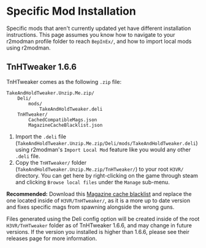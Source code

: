 # Specific Mod Installation

Specific mods that aren't currently updated yet have different installation instructions. This page assumes you know how to navigate to your r2modman profile folder to reach `BepInEx/`, and how to import local mods using r2modman.

## TnHTweaker 1.6.6

TnHTweaker comes as the following `.zip` file:

```text
TakeAndHoldTweaker.Unzip.Me.zip/
    Deli/
        mods/
            TakeAndHoldTweaker.deli
    TnHTweaker/
        CachedCompatibleMags.json
        MagazineCacheBlacklist.json
```

1. Import the `.deli` file (`TakeAndHoldTweaker.Unzip.Me.zip/Deli/mods/TakeAndHoldTweaker.deli`) using r2modman's `Import Local Mod` feature like you would any other `.deli` file.
2. Copy the `TnHTweaker/` folder (`TakeAndHoldTweaker.Unzip.Me.zip/TnHTweaker/`) to your root `H3VR/` directory. You can get here by right-clicking on the game through steam and clicking `Browse local files` under the `Manage` sub-menu.

**Recommended:** Download this [Magazine cache blacklist](Files/MagazineCacheBlacklist.json) and replace the one located inside of `H3VR/TnHTweaker/`, as it is a more up to date version and fixes specific mags from spawning alongside the wrong guns.

Files generated using the Deli config option will be created inside of the root `H3VR/TnHTweaker` folder as of TnHTweaker 1.6.6, and may change in future versions. If the version you installed is higher than 1.6.6, please see their releases page for more information.
